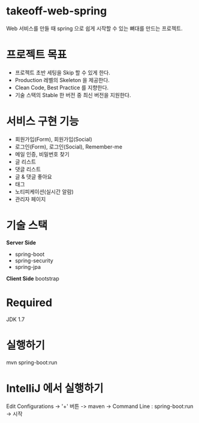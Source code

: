 # takeoff-web-spring
Web 서비스를 만들 때 spring 으로 쉽게 시작할 수 있는 뼈대를 만드는 프로젝트. 

# 프로젝트 목표
- 프로젝트 초반 세팅을 Skip 할 수 있게 한다.
- Production 레벨의 Skeleton 을 제공한다.
- Clean Code, Best Practice 를 지향한다.
- 기술 스택의 Stable 한 버전 중 최신 버전을 지원한다.

# 서비스 구현 기능
- 회원가입(Form), 회원가입(Social)
- 로그인(Form), 로그인(Social), Remember-me
- 메일 인증, 비밀번호 찾기
- 글 리스트
- 댓글 리스트
- 글 & 댓글 좋아요
- 태그
- 노티피케이션(실시간 알람)
- 관리자 페이지


# 기술 스택
**Server Side**
- spring-boot
- spring-security
- spring-jpa

**Client Side**
bootstrap

# Required
JDK 1.7

# 실행하기
mvn spring-boot:run

# IntelliJ 에서 실행하기
Edit Configurations -> '+' 버튼 -> maven -> Command Line : spring-boot:run -> 시작